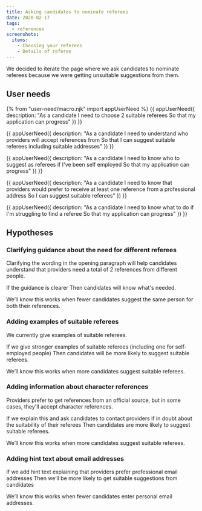 ```yaml
---
title: Asking candidates to nominate referees
date: 2020-02-17
tags:
  - references
screenshots:
  items:
    - Choosing your referees
    - Details of referee
---
```


We decided to iterate the page where we ask candidates to nominate referees because we were getting unsuitable suggestions from them.

## User needs

{% from "user-need/macro.njk" import appUserNeed %}
{{ appUserNeed({
  description: "As a candidate
I need to choose 2 suitable referees
So that my application can progress"
}) }}

{{ appUserNeed({
  description: "As a candidate
I need to understand who providers will accept references from
So that I can suggest suitable referees including suitable addresses"
}) }}

{{ appUserNeed({
  description: "As a candidate
I need to know who to suggest as referees if I've been self employed
So that my application can progress"
}) }}

{{ appUserNeed({
  description: "As a candidate
I need to know that providers would prefer to receive at least one reference from a professional address
So I can suggest suitable referees"
}) }}

{{ appUserNeed({
  description: "As a candidate
I need to know what to do if I'm struggling to find a referee
So that my application can progress"
}) }}

## Hypotheses

### Clarifying guidance about the need for different referees

Clarifying the wording in the opening paragraph will help candidates understand that providers need a total of 2 references from different people.

If the guidance is clearer
Then candidates will know what's needed.

We’ll know this works when fewer candidates suggest the same person for both their references.

### Adding examples of suitable referees

We currently give examples of suitable referees.

If we give stronger examples of suitable referees (including one for self-employed people)
Then candidates will be more likely to suggest suitable referees.

We’ll know this works when more candidates suggest suitable referees.

### Adding information about character references

Providers prefer to get references from an official source, but in some cases, they'll accept character references.

If we explain this and ask candidates to contact providers if in doubt about the suitability of their referees
Then candidates are more likely to suggest suitable referees.

We’ll know this works when more candidates suggest suitable referees.

### Adding hint text about email addresses

If we add hint text explaining that providers prefer professional email addresses
Then we’ll be more likely to get suitable suggestions from candidates

We’ll know this works when fewer candidates enter personal email addresses.
